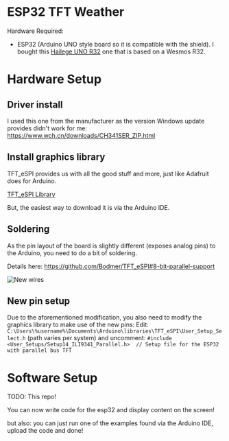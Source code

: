# ESP32 TFT Weather
Hardware Required:
- ESP32 (Arduino UNO style board so it is compatible with the shield). I bought this [Hailege UNO R32](https://www.amazon.co.uk/gp/product/B07XGGMK3F/ref=ppx_yo_dt_b_search_asin_title?ie=UTF8&psc=1) one that is based on a Wesmos R32.

# Hardware Setup
## Driver install
I used this one from the manufacturer as the version Windows update provides didn't work for me:
https://www.wch.cn/downloads/CH341SER_ZIP.html

## Install graphics library
TFT_eSPI provides us with all the good stuff and more, just like Adafruit does for Arduino.

[TFT_eSPI Library](https://github.com/Bodmer/TFT_eSPI#8-bit-parallel-support)

But, the easiest way to download it is via the Arduino IDE.

## Soldering
As the pin layout of the board is slightly different (exposes analog pins) to the Arduino, you need to do a bit of soldering.

Details here: https://github.com/Bodmer/TFT_eSPI#8-bit-parallel-support

![New wires](https://camo.githubusercontent.com/41b0878c288f290e30b53f26960dc33886dce3e8d2c418431c180fdad3e0796c/68747470733a2f2f692e696d6775722e636f6d2f70555a6e366c462e6a7067 "Solder some new wires")

## New pin setup
Due to the aforementioned modification, you also need to modify the graphics library to make use of the new pins:
Edit: `C:\Users\%username%\Documents\Arduino\libraries\TFT_eSPI\User_Setup_Select.h` (path varies per system)
and uncomment: `#include <User_Setups/Setup14_ILI9341_Parallel.h>  // Setup file for the ESP32 with parallel bus TFT`

# Software Setup
TODO: This repo!

You can now write code for the esp32 and display content on the screen!

but also: you can just run one of the examples found via the Arduino IDE, upload the code and done!